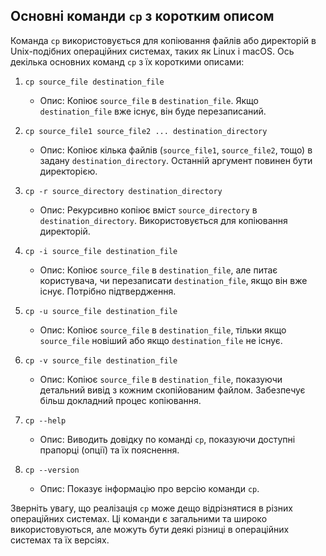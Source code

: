 ## Основні команди `cp` з коротким описом

Команда `cp` використовується для копіювання файлів або директорій в Unix-подібних операційних системах, таких як Linux і macOS. Ось декілька основних команд `cp` з їх короткими описами:

1. `cp source_file destination_file`
   - Опис: Копіює `source_file` в `destination_file`. Якщо `destination_file` вже існує, він буде перезаписаний.

2. `cp source_file1 source_file2 ... destination_directory`
   - Опис: Копіює кілька файлів (`source_file1`, `source_file2`, тощо) в задану `destination_directory`. Останній аргумент повинен бути директорією.

3. `cp -r source_directory destination_directory`
   - Опис: Рекурсивно копіює вміст `source_directory` в `destination_directory`. Використовується для копіювання директорій.

4. `cp -i source_file destination_file`
   - Опис: Копіює `source_file` в `destination_file`, але питає користувача, чи перезаписати `destination_file`, якщо він вже існує. Потрібно підтвердження.

5. `cp -u source_file destination_file`
   - Опис: Копіює `source_file` в `destination_file`, тільки якщо `source_file` новіший або якщо `destination_file` не існує.

6. `cp -v source_file destination_file`
   - Опис: Копіює `source_file` в `destination_file`, показуючи детальний вивід з кожним скопійованим файлом. Забезпечує більш докладний процес копіювання.

7. `cp --help`
   - Опис: Виводить довідку по команді `cp`, показуючи доступні прапорці (опції) та їх пояснення.

8. `cp --version`
   - Опис: Показує інформацію про версію команди `cp`.

Зверніть увагу, що реалізація `cp` може дещо відрізнятися в різних операційних системах. Ці команди є загальними та широко використовуються, але можуть бути деякі різниці в операційних системах та їх версіях.
